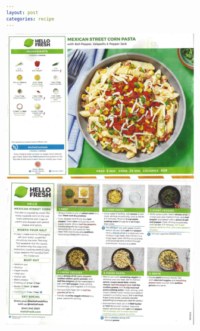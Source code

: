 ```yaml
---
layout: post
categories: recipe
---
```


![alt text](/media/Hello_Fresh/Scan_0037.jpg "Mexican Street Corn Pasta Front")
![alt text](/media/Hello_Fresh/Scan_0038.jpg "Mexican Street Corn Pasta Back")
